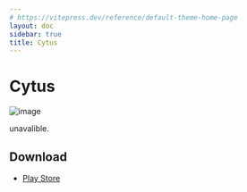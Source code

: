 ```yaml
---
# https://vitepress.dev/reference/default-theme-home-page
layout: doc
sidebar: true
title: Cytus
---
```


# Cytus

![image](https://play-lh.googleusercontent.com/8CBpm7Ed1PMaRZlhAQTyQz82WAWXMv5k-Gy9ZTS6HK0j5hHU-slQR0EArIXQ7Wmb8w=w480-h960-rw)

unavalible.

## Download

- [Play Store](https://play.google.com/store/apps/details?id=com.rayark.Cytus.full)
